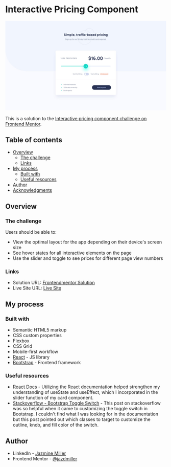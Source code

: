 # Interactive Pricing Component


![Design preview for the Interactive pricing component coding challenge](./src/images/interactive-pricing-preview.jpeg)

This is a solution to the [Interactive pricing component challenge on Frontend Mentor](https://www.frontendmentor.io/challenges/interactive-pricing-component-t0m8PIyY8).
## Table of contents

- [Overview](#overview)
  - [The challenge](#the-challenge)
  - [Links](#links)
- [My process](#my-process)
  - [Built with](#built-with)
  - [Useful resources](#useful-resources)
- [Author](#author)
- [Acknowledgments](#acknowledgments)



## Overview

### The challenge

Users should be able to:

- View the optimal layout for the app depending on their device's screen size
- See hover states for all interactive elements on the page
- Use the slider and toggle to see prices for different page view numbers


### Links

- Solution URL: [Frontendmentor Solution](https://www.frontendmentor.io/solutions/interactive-pricing-component-reactjs-bootstrap-css-hmtl-flexbox-q8cTVM6nvo)
- Live Site URL: [Live Site](https://interactive-component-demo.netlify.app/)

## My process

### Built with

- Semantic HTML5 markup
- CSS custom properties
- Flexbox
- CSS Grid
- Mobile-first workflow
- [React](https://reactjs.org/) - JS library
- [Bootstrap](https://getbootstrap.com/) - Frontend framework


### Useful resources

- [React Docs](https://react.dev/) - Utilizing the React documentation helped strengthen my understanding of useState and useEffect, which I incorporated in the slider function of my card component.
- [Stackoverflow - Bootstrap Toggle Switch](https://stackoverflow.com/questions/65245405/how-to-change-color-of-knob-in-bootstrap-5-switch) - This post on stackoverflow was so helpful when it came to customizing the toggle switch in Bootstrap. I couldn't find what I was looking for in the documentation but this post pointed out which classes to target to customize the outline, knob, and fill color of the switch.

## Author

- LinkedIn - [Jazmine Miller](https://www.linkedin.com/in/jazminemiller/)
- Frontend Mentor - [@jazdmiller](https://www.frontendmentor.io/profile/jazdmiller)

